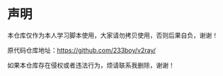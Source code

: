 # 声明
本仓库仅作为本人学习脚本使用，大家请勿拷贝使用，否则后果自负，谢谢！

原代码仓库地址：https://github.com/233boy/v2ray/

如果本仓库存在侵权或者违法行为，烦请联系我删除，谢谢！
